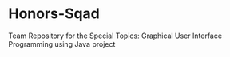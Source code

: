 # Honors-Sqad
Team Repository for the Special Topics: Graphical User Interface Programming using Java project
